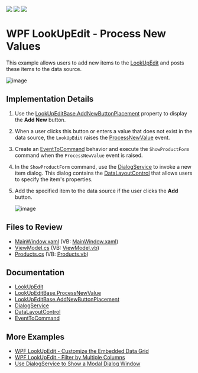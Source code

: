 <!-- default badges list -->
![](https://img.shields.io/endpoint?url=https://codecentral.devexpress.com/api/v1/VersionRange/128645186/21.1.5%2B)
[![](https://img.shields.io/badge/Open_in_DevExpress_Support_Center-FF7200?style=flat-square&logo=DevExpress&logoColor=white)](https://supportcenter.devexpress.com/ticket/details/E2646)
[![](https://img.shields.io/badge/📖_How_to_use_DevExpress_Examples-e9f6fc?style=flat-square)](https://docs.devexpress.com/GeneralInformation/403183)
<!-- default badges end -->

# WPF LookUpEdit - Process New Values

This example allows users to add new items to the [LookUpEdit](https://docs.devexpress.com/WPF/DevExpress.Xpf.Grid.LookUp.LookUpEdit) and posts these items to the data source.

![image](https://user-images.githubusercontent.com/65009440/222120568-b6090226-1647-435f-8f2a-ad053530a131.png)

## Implementation Details

1. Use the [LookUpEditBase.AddNewButtonPlacement](https://docs.devexpress.com/WPF/DevExpress.Xpf.Editors.LookUpEditBase.AddNewButtonPlacement) property to display the **Add New** button.
2. When a user clicks this button or enters a value that does not exist in the data source, the `LookUpEdit` raises the [ProcessNewValue](https://docs.devexpress.com/WPF/DevExpress.Xpf.Editors.LookUpEditBase.ProcessNewValue) event.
3. Create an [EventToCommand](https://docs.devexpress.com/WPF/DevExpress.Mvvm.UI.EventToCommand) behavior and execute the `ShowProductForm` command when the `ProcessNewValue` event is raised.
4. In the `ShowProductForm` command, use the [DialogService](https://docs.devexpress.com/WPF/17467/mvvm-framework/services/predefined-set/dialog-services/dialogservice) to invoke a new item dialog. This dialog contains the [DataLayoutControl](https://docs.devexpress.com/WPF/DevExpress.Xpf.LayoutControl.DataLayoutControl) that allows users to specify the item's properties.
5. Add the specified item to the data source if the user clicks the **Add** button.

   ![image](https://user-images.githubusercontent.com/65009440/222123270-90b5c62c-aefa-46fa-b1c1-004f3d822747.png)

## Files to Review

* [MainWindow.xaml](./CS/HowToCreateLookUpEdit/MainWindow.xaml) (VB: [MainWindow.xaml](./VB/HowToCreateLookUpEdit/MainWindow.xaml))
* [ViewModel.cs](./CS/HowToCreateLookUpEdit/ViewModel.cs) (VB: [ViewModel.vb](./VB/HowToCreateLookUpEdit/ViewModel.vb))
* [Products.cs](./CS/HowToCreateLookUpEdit/Products.cs) (VB: [Products.vb](./VB/HowToCreateLookUpEdit/Products.vb))

## Documentation

* [LookUpEdit](https://docs.devexpress.com/WPF/DevExpress.Xpf.Grid.LookUp.LookUpEdit)
* [LookUpEditBase.ProcessNewValue](https://docs.devexpress.com/WPF/DevExpress.Xpf.Editors.LookUpEditBase.ProcessNewValue)
* [LookUpEditBase.AddNewButtonPlacement](https://docs.devexpress.com/WPF/DevExpress.Xpf.Editors.LookUpEditBase.AddNewButtonPlacement)
* [DialogService](https://docs.devexpress.com/WPF/17467/mvvm-framework/services/predefined-set/dialog-services/dialogservice)
* [DataLayoutControl](https://docs.devexpress.com/WPF/DevExpress.Xpf.LayoutControl.DataLayoutControl)
* [EventToCommand](https://docs.devexpress.com/WPF/DevExpress.Mvvm.UI.EventToCommand)

## More Examples

* [WPF LookUpEdit - Customize the Embedded Data Grid](https://github.com/DevExpress-Examples/wpf-lookupedit-customize-the-embedded-data-grid)
* [WPF LookUpEdit - Filter by Multiple Columns](https://github.com/DevExpress-Examples/wpf-lookupedit-filter-by-multiple-columns)
* [Use DialogService to Show a Modal Dialog Window](https://github.com/DevExpress-Examples/wpf-mvvm-framework-ui-services-dialogservice)
